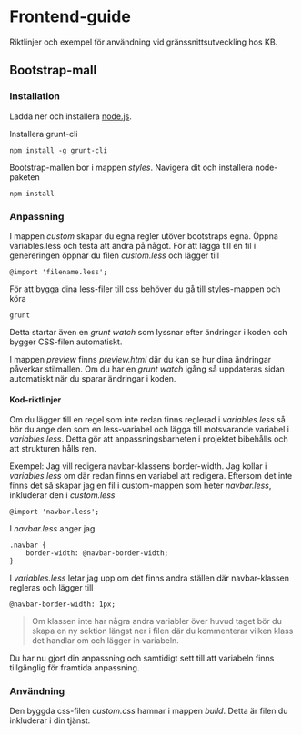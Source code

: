 # Frontend-guide
Riktlinjer och exempel för användning vid gränssnittsutveckling hos KB.


## Bootstrap-mall

### Installation

Ladda ner och installera [node.js](https://nodejs.org/download/).

Installera grunt-cli

    npm install -g grunt-cli

Bootstrap-mallen bor i mappen _styles_. Navigera dit och installera node-paketen

    npm install


### Anpassning

I mappen _custom_ skapar du egna regler utöver bootstraps egna. Öppna variables.less och testa att ändra på något.
För att lägga till en fil i genereringen öppnar du filen _custom.less_ och lägger till

    @import 'filename.less';

För att bygga dina less-filer till css behöver du gå till styles-mappen och köra

    grunt
    
Detta startar även en _grunt watch_ som lyssnar efter ändringar i koden och bygger CSS-filen automatiskt.

I mappen _preview_ finns _preview.html_ där du kan se hur dina ändringar påverkar stilmallen. Om du har en _grunt watch_ igång så uppdateras sidan automatiskt när du sparar ändringar i koden.

#### Kod-riktlinjer

Om du lägger till en regel som inte redan finns reglerad i _variables.less_ så bör du ange den som en less-variabel och lägga till motsvarande variabel i _variables.less_. Detta gör att anpassningsbarheten i projektet bibehålls och att strukturen hålls ren.

Exempel:
Jag vill redigera navbar-klassens border-width. Jag kollar i _variables.less_ om där redan finns en variabel att redigera. Eftersom det inte finns det så skapar jag en fil i custom-mappen som heter _navbar.less_, inkluderar den i _custom.less_

    @import 'navbar.less';
    
I _navbar.less_ anger jag

    .navbar {
        border-width: @navbar-border-width;
    }
I _variables.less_ letar jag upp om det finns andra ställen där navbar-klassen regleras och lägger till

    @navbar-border-width: 1px;
>Om klassen inte har några andra variabler över huvud taget bör du skapa en ny sektion längst ner i filen där du kommenterar vilken klass det handlar om och lägger in variabeln.

Du har nu gjort din anpassning och samtidigt sett till att variabeln finns tillgänglig för framtida anpassning.

### Användning

Den byggda css-filen _custom.css_ hamnar i mappen _build_. Detta är filen du inkluderar i din tjänst.
